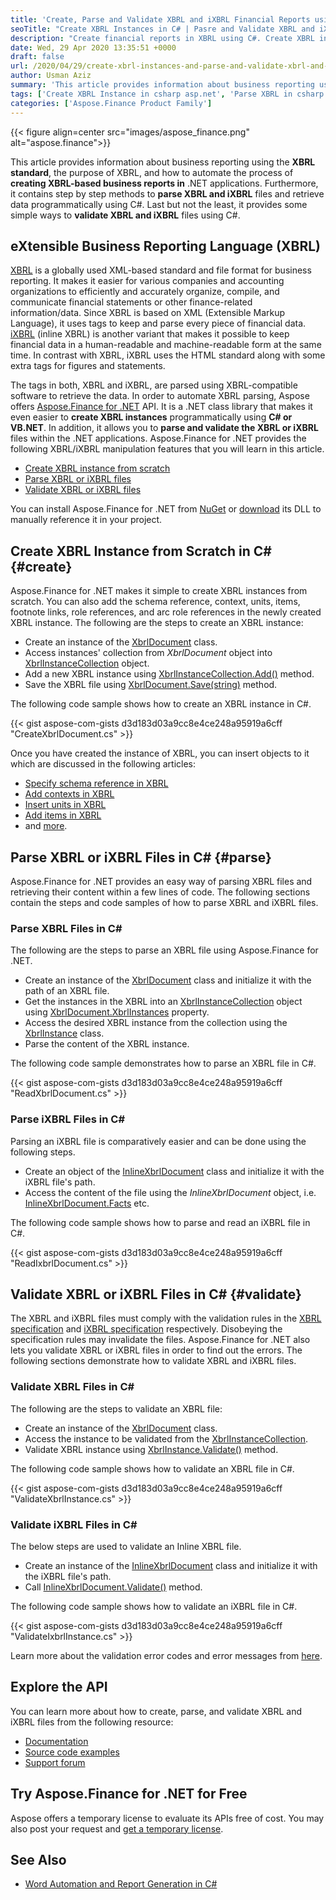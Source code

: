 ```yaml
---
title: 'Create, Parse and Validate XBRL and iXBRL Financial Reports using C#'
seoTitle: "Create XBRL Instances in C# | Pasre and Validate XBRL and iXBRL in C#"
description: "Create financial reports in XBRL using C#. Create XBRL instances programmatically. Validate XBRL and iXBRL files in C#. C# XBRL library for financial data."
date: Wed, 29 Apr 2020 13:35:51 +0000
draft: false
url: /2020/04/29/create-xbrl-instances-and-parse-and-validate-xbrl-and-ixbrl-files-in-csharp-asp.net/
author: Usman Aziz
summary: 'This article provides information about business reporting using the **XBRL standard**, the purpose of XBRL, and how to automate the process of **creating XBRL-based business reports in** .NET applications. Furthermore, it contains step by step methods to **parse XBRL and iXBRL** files and retrieve data programmatically using C#.'
tags: ['Create XBRL Instance in csharp asp.net', 'Parse XBRL in csharp', 'Parse iXBRL in csharp', 'Validate XBRL files in csharp', 'Validate iXBRL files in csharp']
categories: ['Aspose.Finance Product Family']
---
```




{{< figure align=center src="images/aspose_finance.png" alt="aspose.finance">}}


This article provides information about business reporting using the **XBRL standard**, the purpose of XBRL, and how to automate the process of **creating XBRL-based business reports in** .NET applications. Furthermore, it contains step by step methods to **parse XBRL and iXBRL** files and retrieve data programmatically using C#. Last but not the least, it provides some simple ways to **validate XBRL and iXBRL** files using C#.

## eXtensible Business Reporting Language (XBRL)

[XBRL][1] is a globally used XML-based standard and file format for business reporting. It makes it easier for various companies and accounting organizations to efficiently and accurately organize, compile, and communicate financial statements or other finance-related information/data. Since XBRL is based on XML (Extensible Markup Language), it uses tags to keep and parse every piece of financial data. [iXBRL][2] (inline XBRL) is another variant that makes it possible to keep financial data in a human-readable and machine-readable form at the same time. In contrast with XBRL, iXBRL uses the HTML standard along with some extra tags for figures and statements.

The tags in both, XBRL and iXBRL, are parsed using XBRL-compatible software to retrieve the data. In order to automate XBRL parsing, Aspose offers [Aspose.Finance for .NET][3] API. It is a .NET class library that makes it even easier to **create XBRL instances** programmatically using **C# or VB.NET**. In addition, it allows you to **parse and validate the XBRL or iXBRL** files within the .NET applications. Aspose.Finance for .NET provides the following XBRL/iXBRL manipulation features that you will learn in this article.

*   [Create XBRL instance from scratch][4]
*   [Parse XBRL or iXBRL files][5]
*   [Validate XBRL or iXBRL files][6]

You can install Aspose.Finance for .NET from [NuGet][7] or [download][8] its DLL to manually reference it in your project.

## Create XBRL Instance from Scratch in C# {#create}

Aspose.Finance for .NET makes it simple to create XBRL instances from scratch. You can also add the schema reference, context, units, items, footnote links, role references, and arc role references in the newly created XBRL instance. The following are the steps to create an XBRL instance:

*   Create an instance of the [XbrlDocument][9] class.
*   Access instances' collection from _XbrlDocument_ object into [XbrlInstanceCollection][10] object.
*   Add a new XBRL instance using [XbrlInstanceCollection.Add()][11] method.
*   Save the XBRL file using [XbrlDocument.Save(string)][12] method.

The following code sample shows how to create an XBRL instance in C#.

{{< gist aspose-com-gists d3d183d03a9cc8e4ce248a95919a6cff "CreateXbrlDocument.cs" >}}

Once you have created the instance of XBRL, you can insert objects to it which are discussed in the following articles:

*   [Specify schema reference in XBRL][13]
*   [Add contexts in XBRL][14]
*   [Insert units in XBRL][15]
*   [Add items in XBRL][16]
*   and [more][17].

## Parse XBRL or iXBRL Files in C# {#parse}

Aspose.Finance for .NET provides an easy way of parsing XBRL files and retrieving their content within a few lines of code. The following sections contain the steps and code samples of how to parse XBRL and iXBRL files.

### Parse XBRL Files in C#

The following are the steps to parse an XBRL file using Aspose.Finance for .NET.

*   Create an instance of the [XbrlDocument][18] class and initialize it with the path of an XBRL file.
*   Get the instances in the XBRL into an [XbrlInstanceCollection][19] object using [XbrlDocument.XbrlInstances][20] property.
*   Access the desired XBRL instance from the collection using the [XbrlInstance][21] class.
*   Parse the content of the XBRL instance.

The following code sample demonstrates how to parse an XBRL file in C#.

{{< gist aspose-com-gists d3d183d03a9cc8e4ce248a95919a6cff "ReadXbrlDocument.cs" >}}

### Parse iXBRL Files in C#

Parsing an iXBRL file is comparatively easier and can be done using the following steps.

*   Create an object of the [InlineXbrlDocument][22] class and initialize it with the iXBRL file's path.
*   Access the content of the file using the _InlineXbrlDocument_ object, i.e. [InlineXbrlDocument.Facts][23] etc.

The following code sample shows how to parse and read an iXBRL file in C#.

{{< gist aspose-com-gists d3d183d03a9cc8e4ce248a95919a6cff "ReadIxbrlDocument.cs" >}}

## Validate XBRL or iXBRL Files in C# {#validate}

The XBRL and iXBRL files must comply with the validation rules in the [XBRL specification][24] and [iXBRL specification][25] respectively. Disobeying the specification rules may invalidate the files. Aspose.Finance for .NET also lets you validate XBRL or iXBRL files in order to find out the errors. The following sections demonstrate how to validate XBRL and iXBRL files.

### Validate XBRL Files in C#

The following are the steps to validate an XBRL file:

*   Create an instance of the [XbrlDocument][26] class.
*   Access the instance to be validated from the [XbrlInstanceCollection][27].
*   Validate XBRL instance using [XbrlInstance.Validate()][28] method.

The following code sample shows how to validate an XBRL file in C#.

{{< gist aspose-com-gists d3d183d03a9cc8e4ce248a95919a6cff "ValidateXbrlInstance.cs" >}}

### Validate iXBRL Files in C#

The below steps are used to validate an Inline XBRL file.

*   Create an instance of the [InlineXbrlDocument][29] class and initialize it with the iXBRL file's path.
*   Call [InlineXbrlDocument.Validate()][30] method.

The following code sample shows how to validate an iXBRL file in C#.

{{< gist aspose-com-gists d3d183d03a9cc8e4ce248a95919a6cff "ValidateIxbrlInstance.cs" >}}

Learn more about the validation error codes and error messages from [here][31].

## Explore the API

You can learn more about how to create, parse, and validate XBRL and iXBRL files from the following resource:

*   [Documentation][32]
*   [Source code examples][33]
*   [Support forum][34]

## Try Aspose.Finance for .NET for Free

Aspose offers a temporary license to evaluate its APIs free of cost. You may also post your request and [get a temporary license][35].

## See Also

*   [Word Automation and Report Generation in C#][36]




[1]: https://en.wikipedia.org/wiki/XBRL
[2]: https://en.wikipedia.org/wiki/XBRL#iXBRL
[3]: https://products.aspose.com/finance/net
[4]: #create
[5]: #parse
[6]: #validate
[7]: https://www.nuget.org/packages/Aspose.Finance
[8]: https://downloads.aspose.com/finance/net
[9]: https://apireference.aspose.com/finance/net/aspose.finance.xbrl/xbrldocument
[10]: https://apireference.aspose.com/finance/net/aspose.finance.xbrl/xbrlinstancecollection
[11]: https://apireference.aspose.com/finance/net/aspose.finance.xbrl/xbrlinstancecollection/methods/add
[12]: https://apireference.aspose.com/finance/net/aspose.finance.xbrl/xbrldocument/methods/save
[13]: https://docs.aspose.com/display/financenet/Create+XBRL+files#CreateXBRLfiles-Addschemareference
[14]: https://docs.aspose.com/display/financenet/Create+XBRL+files#CreateXBRLfiles-Addcontext
[15]: https://docs.aspose.com/display/financenet/Create+XBRL+files#CreateXBRLfiles-Addunit
[16]: https://docs.aspose.com/display/financenet/Create+XBRL+files#CreateXBRLfiles-Additem
[17]: https://docs.aspose.com/display/financenet/Create+XBRL+files
[18]: https://apireference.aspose.com/finance/net/aspose.finance.xbrl/xbrldocument
[19]: https://apireference.aspose.com/finance/net/aspose.finance.xbrl/xbrlinstancecollection
[20]: https://apireference.aspose.com/finance/net/aspose.finance.xbrl/xbrldocument/properties/xbrlinstances
[21]: https://apireference.aspose.com/finance/net/aspose.finance.xbrl/xbrlinstance
[22]: https://apireference.aspose.com/finance/net/aspose.finance.xbrl.inline/inlinexbrldocument
[23]: https://apireference.aspose.com/finance/net/aspose.finance.xbrl.inline/inlinexbrldocument/properties/facts
[24]: http://www.xbrl.org/Specification/XBRL-2.1/REC-2003-12-31/XBRL-2.1-REC-2003-12-31+corrected-errata-2013-02-20.html
[25]: http://www.xbrl.org/specification/inlinexbrl-part1/rec-2013-11-18/inlinexbrl-part1-rec-2013-11-18.html
[26]: https://apireference.aspose.com/finance/net/aspose.finance.xbrl/xbrldocument
[27]: https://apireference.aspose.com/finance/net/aspose.finance.xbrl/xbrlinstancecollection
[28]: https://apireference.aspose.com/finance/net/aspose.finance.xbrl/xbrlinstance/methods/validate
[29]: https://apireference.aspose.com/finance/net/aspose.finance.xbrl.inline/inlinexbrldocument
[30]: https://apireference.aspose.com/finance/net/aspose.finance.xbrl.inline/inlinexbrldocument/methods/validate
[31]: https://docs.aspose.com/display/financenet/Validate+XBRL+and+iXBRL+files#ValidateXBRLandiXBRLfiles-Validationerrorcodes
[32]: https://docs.aspose.com/display/financenet/Product+Overview
[33]: https://github.com/aspose-finance/Aspose.Finance-for-.NET
[34]: http://forum.aspose.com
[35]: https://purchase.aspose.com/temporary-license
[36]: https://blog.aspose.com/2020/01/08/csharp-word-automation-create-edit-process-word-documents/





